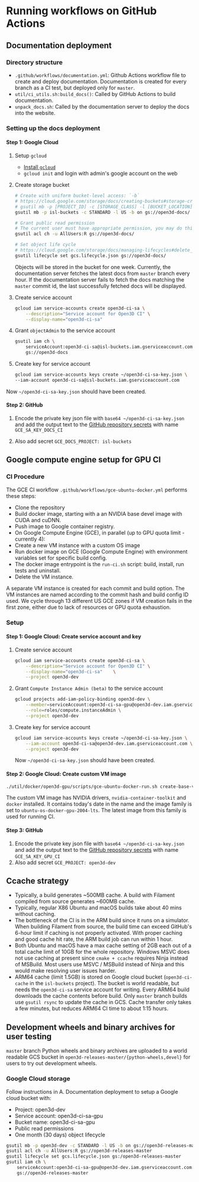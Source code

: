 # Running workflows on GitHub Actions

## Documentation deployment

### Directory structure

-   `.github/workflows/documentation.yml`: Github Actions workflow file to
    create and deploy documentation. Documentation is created for every branch
    as a CI test, but deployed only for `master`.
-   `util/ci_utils.sh:build_docs()`: Called by GitHub Actions to build documentation.
-   `unpack_docs.sh`: Called by the documentation server to deploy the docs into
    the website.

### Setting up the docs deployment

#### Step 1: Google Cloud

1.  Setup `gcloud`
    -   [Install `gcloud`](https://cloud.google.com/sdk/install)
    -   `gcloud init` and login with admin's google account on the web
2.  Create storage bucket

    ```bash
    # Create with uniform bucket-level access: `-b`
    # https://cloud.google.com/storage/docs/creating-buckets#storage-create-bucket-gsutil
    # gsutil mb -p [PROJECT_ID] -c [STORAGE_CLASS] -l [BUCKET_LOCATION] -b on gs://[BUCKET_NAME]/
    gsutil mb -p isl-buckets -c STANDARD -l US -b on gs://open3d-docs/

    # Grant public read permission
    # The current user must have appropriate permission, you may do this in the web interface
    gsutil acl ch -u AllUsers:R gs://open3d-docs/

    # Set object life cycle
    # https://cloud.google.com/storage/docs/managing-lifecycles#delete_an_object
    gsutil lifecycle set gcs.lifecycle.json gs://open3d-docs/
    ```

    Objects will be stored in the bucket for one week. Currently, the
    documentation server fetches the latest docs from `master` branch every hour.
    If the documentation server fails to fetch the docs matching the `master`
    commit id, the last successfully fetched docs will be displayed.
3.  Create service account
    ```bash
    gcloud iam service-accounts create open3d-ci-sa \
        --description="Service account for Open3D CI" \
        --display-name="open3d-ci-sa"
    ```
4.  Grant `objectAdmin` to the service account
    ```bash
    gsutil iam ch \
        serviceAccount:open3d-ci-sa@isl-buckets.iam.gserviceaccount.com:objectAdmin \
        gs://open3d-docs
    ```
5.  Create key for service account
    ```bash
    gcloud iam service-accounts keys create ~/open3d-ci-sa-key.json \
    --iam-account open3d-ci-sa@isl-buckets.iam.gserviceaccount.com
    ```

Now `~/open3d-ci-sa-key.json` should have been created.

#### Step 2: GitHub

1.  Encode the private key json file with `base64 ~/open3d-ci-sa-key.json` and
    add the output text to the
    [GitHub repository secrets](https://github.com/isl-org/Open3D/settings/secrets)
    with name `GCE_SA_KEY_DOCS_CI`

2.  Also add secret `GCE_DOCS_PROJECT: isl-buckets`

## Google compute engine setup for GPU CI

### CI Procedure

The GCE CI workflow `.github/workflows/gce-ubuntu-docker.yml` performs these steps:

-   Clone the repository
-   Build docker image, starting with a an NVIDIA base devel image with CUDA and
    cuDNN.
-   Push image to Google container registry.
-   On Google Compute Engine (GCE), in parallel (up to GPU quota limit - currently
    4):
-   Create a new VM instance with a custom OS image
-   Run docker image on GCE (Google Compute Engine) with environment variables
    set for specific build config.
-   The docker image entrypoint is the `run-ci.sh` script: build, install, run
    tests and uninstall.
-   Delete the VM instance.

A separate VM instance is created for each commit and build option. The VM
instances are named according to the commit hash and build config ID used. We
cycle through 13 different US GCE zones if VM creation fails in the first zone,
either due to lack of resources or GPU quota exhaustion.

### Setup

#### Step 1: Google Cloud: Create service account and key

1.  Create service account
    ```bash
    gcloud iam service-accounts create open3d-ci-sa \
        --description="Service account for Open3D CI" \
        --display-name="open3d-ci-sa"    \
        --project open3d-dev
    ```
2.  Grant `Compute Instance Admin (beta)` to the service account
    ```bash
    gcloud projects add-iam-policy-binding open3d-dev \
        --member=serviceAccount:open3d-ci-sa-gpu@open3d-dev.iam.gserviceaccount.com \
        --role=roles/compute.instanceAdmin \
        --project open3d-dev
    ```
3.  Create key for service account
    ```bash
    gcloud iam service-accounts keys create ~/open3d-ci-sa-key.json \
        --iam-account open3d-ci-sa@open3d-dev.iam.gserviceaccount.com \
        --project open3d-dev
    ```
    Now `~/open3d-ci-sa-key.json` should have been created.

#### Step 2: Google Cloud: Create custom VM image

```bash
./util/docker/open3d-gpu/scripts/gce-ubuntu-docker-run.sh create-base-vm-image
```

The custom VM image has NVIDIA drivers, `nvidia-container-toolkit` and `docker`
installed. It contains today's date in the name and the image family is set to
`ubuntu-os-docker-gpu-2004-lts`. The latest image from this family is
used for running CI.

#### Step 3: GitHub

1.  Encode the private key json file with `base64 ~/open3d-ci-sa-key.json` and
    add the output text to the
    [GitHub repository secrets](https://github.com/isl-org/Open3D/settings/secrets)
    with name `GCE_SA_KEY_GPU_CI`
2.  Also add secret `GCE_PROJECT: open3d-dev`

## Ccache strategy

-   Typically, a build generates ~500MB cache. A build with Filament compiled from
    source generates ~600MB cache.
-   Typically, regular X86 Ubuntu and macOS builds take about 40 mins without
    caching.
-   The bottleneck of the CI is in the ARM build since it runs on a simulator.
    When building Filament from source, the build time can exceed GitHub's 6-hour
    limit if caching is not properly activated. With proper caching and good cache
    hit rate, the ARM build job can run within 1 hour.
-   Both Ubuntu and macOS have a max cache setting of 2GB each out of a total
    cache limit of 10GB for the whole repository. Windows MSVC does not use
    caching at present since `cmake + ccache` requires Ninja instead of MSBuild.
    Most users use MSVC / MSBuild instead of Ninja and this would make resolving
    user issues harder.
-   ARM64 cache (limit 1.5GB) is stored on Google cloud bucket
    (`open3d-ci-cache` in the `isl-buckets` project). The bucket is world
    readable, but needs the `open3d-ci-sa` service account for writing. Every
    ARM64 build downloads the cache contents before build. Only `master` branch
    builds use `gsutil rsync` to update the cache in GCS. Cache transfer only
    takes a few minutes, but reduces ARM64 CI time to about 1:15 hours.

## Development wheels and binary archives for user testing

`master` branch Python wheels and binary archives are uploaded to a world
readable GCS bucket in `open3d-releases-master/{python-wheels,devel}` for users
to try out development wheels.

### Google Cloud storage

Follow instructions in A. Documentation deployment to setup a Google cloud
bucket with:

-   Project: open3d-dev
-   Service account: open3d-ci-sa-gpu
-   Bucket name: open3d-ci-sa-gpu
-   Public read permissions
-   One month (30 days) object lifecycle

```bash
gsutil mb -p open3d-dev -c STANDARD -l US -b on gs://open3d-releases-master
gsutil acl ch -u AllUsers:R gs://open3d-releases-master
gsutil lifecycle set gcs.lifecycle.json gs:/open3d-releases-master
gsutil iam ch \
    serviceAccount:open3d-ci-sa-gpu@open3d-dev.iam.gserviceaccount.com:objectAdmin \
    gs://open3d-releases-master
```
